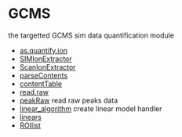 ﻿# GCMS

the targetted GCMS sim data quantification module

+ [as.quantify.ion](GCMS/as.quantify.ion.1) 
+ [SIMIonExtractor](GCMS/SIMIonExtractor.1) 
+ [ScanIonExtractor](GCMS/ScanIonExtractor.1) 
+ [parseContents](GCMS/parseContents.1) 
+ [contentTable](GCMS/contentTable.1) 
+ [read.raw](GCMS/read.raw.1) 
+ [peakRaw](GCMS/peakRaw.1) read raw peaks data
+ [linear_algorithm](GCMS/linear_algorithm.1) create linear model handler
+ [linears](GCMS/linears.1) 
+ [ROIlist](GCMS/ROIlist.1) 
